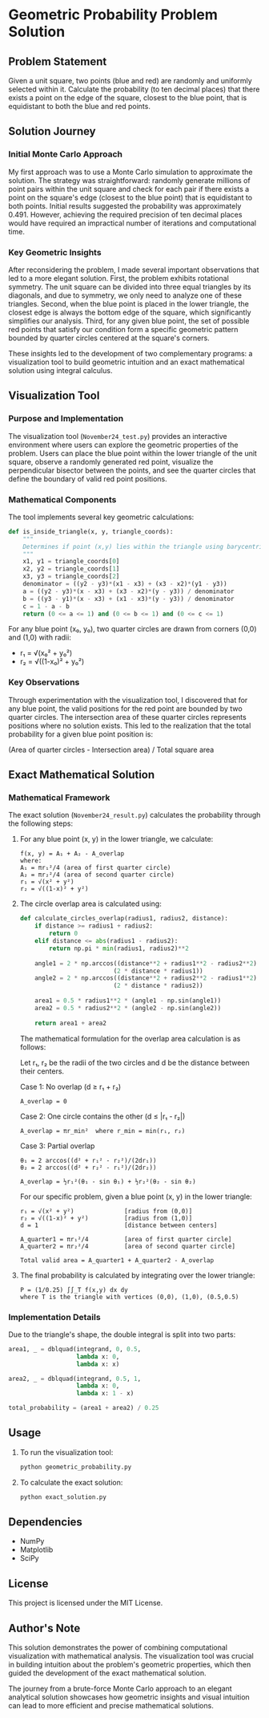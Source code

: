# Geometric Probability Problem Solution

## Problem Statement
Given a unit square, two points (blue and red) are randomly and uniformly selected within it. Calculate the probability (to ten decimal places) that there exists a point on the edge of the square, closest to the blue point, that is equidistant to both the blue and red points.

## Solution Journey

### Initial Monte Carlo Approach
My first approach was to use a Monte Carlo simulation to approximate the solution. The strategy was straightforward: randomly generate millions of point pairs within the unit square and check for each pair if there exists a point on the square's edge (closest to the blue point) that is equidistant to both points. Initial results suggested the probability was approximately 0.491. However, achieving the required precision of ten decimal places would have required an impractical number of iterations and computational time.

### Key Geometric Insights
After reconsidering the problem, I made several important observations that led to a more elegant solution. First, the problem exhibits rotational symmetry. The unit square can be divided into three equal triangles by its diagonals, and due to symmetry, we only need to analyze one of these triangles. Second, when the blue point is placed in the lower triangle, the closest edge is always the bottom edge of the square, which significantly simplifies our analysis. Third, for any given blue point, the set of possible red points that satisfy our condition form a specific geometric pattern bounded by quarter circles centered at the square's corners.

These insights led to the development of two complementary programs: a visualization tool to build geometric intuition and an exact mathematical solution using integral calculus.

## Visualization Tool

### Purpose and Implementation
The visualization tool (`November24_test.py`) provides an interactive environment where users can explore the geometric properties of the problem. Users can place the blue point within the lower triangle of the unit square, observe a randomly generated red point, visualize the perpendicular bisector between the points, and see the quarter circles that define the boundary of valid red point positions.

### Mathematical Components
The tool implements several key geometric calculations:

```python
def is_inside_triangle(x, y, triangle_coords):
    """
    Determines if point (x,y) lies within the triangle using barycentric coordinates
    """
    x1, y1 = triangle_coords[0]
    x2, y2 = triangle_coords[1]
    x3, y3 = triangle_coords[2]
    denominator = ((y2 - y3)*(x1 - x3) + (x3 - x2)*(y1 - y3))
    a = ((y2 - y3)*(x - x3) + (x3 - x2)*(y - y3)) / denominator
    b = ((y3 - y1)*(x - x3) + (x1 - x3)*(y - y3)) / denominator
    c = 1 - a - b
    return (0 <= a <= 1) and (0 <= b <= 1) and (0 <= c <= 1)
```

For any blue point (x₀, y₀), two quarter circles are drawn from corners (0,0) and (1,0) with radii:
- r₁ = √(x₀² + y₀²)
- r₂ = √((1-x₀)² + y₀²)

### Key Observations
Through experimentation with the visualization tool, I discovered that for any blue point, the valid positions for the red point are bounded by two quarter circles. The intersection area of these quarter circles represents positions where no solution exists. This led to the realization that the total probability for a given blue point position is:

(Area of quarter circles - Intersection area) / Total square area

## Exact Mathematical Solution

### Mathematical Framework
The exact solution (`November24_result.py`) calculates the probability through the following steps:

1. For any blue point (x, y) in the lower triangle, we calculate:
   ```
   f(x, y) = A₁ + A₂ - A_overlap
   where:
   A₁ = πr₁²/4 (area of first quarter circle)
   A₂ = πr₂²/4 (area of second quarter circle)
   r₁ = √(x² + y²)
   r₂ = √((1-x)² + y²)
   ```

2. The circle overlap area is calculated using:
   ```python
   def calculate_circles_overlap(radius1, radius2, distance):
       if distance >= radius1 + radius2:
           return 0
       elif distance <= abs(radius1 - radius2):
           return np.pi * min(radius1, radius2)**2
       
       angle1 = 2 * np.arccos((distance**2 + radius1**2 - radius2**2) / 
                             (2 * distance * radius1))
       angle2 = 2 * np.arccos((distance**2 + radius2**2 - radius1**2) / 
                             (2 * distance * radius2))
       
       area1 = 0.5 * radius1**2 * (angle1 - np.sin(angle1))
       area2 = 0.5 * radius2**2 * (angle2 - np.sin(angle2))
       
       return area1 + area2
   ```

   The mathematical formulation for the overlap area calculation is as follows:

   Let r₁, r₂ be the radii of the two circles and d be the distance between their centers.

   Case 1: No overlap (d ≥ r₁ + r₂)
   ```
   A_overlap = 0
   ```

   Case 2: One circle contains the other (d ≤ |r₁ - r₂|)
   ```
   A_overlap = πr_min²  where r_min = min(r₁, r₂)
   ```

   Case 3: Partial overlap
   ```
   θ₁ = 2 arccos((d² + r₁² - r₂²)/(2dr₁))
   θ₂ = 2 arccos((d² + r₂² - r₁²)/(2dr₂))

   A_overlap = ½r₁²(θ₁ - sin θ₁) + ½r₂²(θ₂ - sin θ₂)
   ```

   For our specific problem, given a blue point (x, y) in the lower triangle:
   ```
   r₁ = √(x² + y²)              [radius from (0,0)]
   r₂ = √((1-x)² + y²)          [radius from (1,0)]
   d = 1                        [distance between centers]

   A_quarter1 = πr₁²/4          [area of first quarter circle]
   A_quarter2 = πr₂²/4          [area of second quarter circle]

   Total valid area = A_quarter1 + A_quarter2 - A_overlap
   ```

3. The final probability is calculated by integrating over the lower triangle:
   ```
   P = (1/0.25) ∫∫_T f(x,y) dx dy
   where T is the triangle with vertices (0,0), (1,0), (0.5,0.5)
   ```

### Implementation Details
Due to the triangle's shape, the double integral is split into two parts:
```python
area1, _ = dblquad(integrand, 0, 0.5,
                   lambda x: 0,
                   lambda x: x)

area2, _ = dblquad(integrand, 0.5, 1,
                   lambda x: 0,
                   lambda x: 1 - x)

total_probability = (area1 + area2) / 0.25
```

## Usage

1. To run the visualization tool:
   ```bash
   python geometric_probability.py
   ```

2. To calculate the exact solution:
   ```bash
   python exact_solution.py
   ```

## Dependencies
- NumPy
- Matplotlib
- SciPy

## License
This project is licensed under the MIT License.

## Author's Note
This solution demonstrates the power of combining computational visualization with mathematical analysis. The visualization tool was crucial in building intuition about the problem's geometric properties, which then guided the development of the exact mathematical solution.

The journey from a brute-force Monte Carlo approach to an elegant analytical solution showcases how geometric insights and visual intuition can lead to more efficient and precise mathematical solutions.
